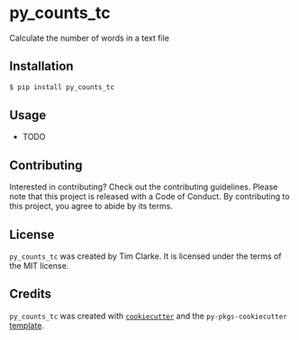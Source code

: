 # py_counts_tc

Calculate the number of words in a text file

## Installation

```bash
$ pip install py_counts_tc
```

## Usage

- TODO

## Contributing

Interested in contributing? Check out the contributing guidelines. Please note that this project is released with a Code of Conduct. By contributing to this project, you agree to abide by its terms.

## License

`py_counts_tc` was created by Tim Clarke. It is licensed under the terms of the MIT license.

## Credits

`py_counts_tc` was created with [`cookiecutter`](https://cookiecutter.readthedocs.io/en/latest/) and the `py-pkgs-cookiecutter` [template](https://github.com/py-pkgs/py-pkgs-cookiecutter).
